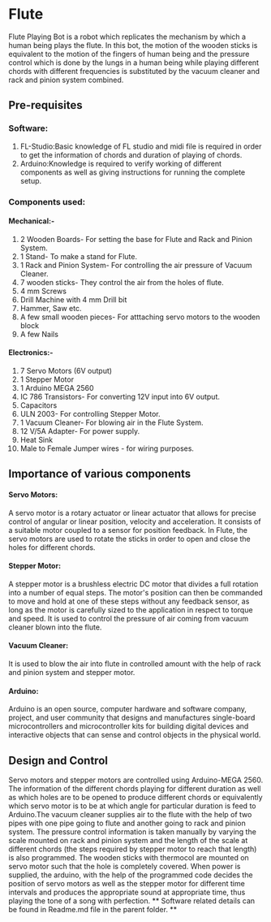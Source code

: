 # Flute
Flute Playing Bot is a robot which replicates the mechanism by which a human being plays the flute. In this bot, the motion of the wooden sticks is equivalent to the motion of the fingers of human being and the pressure control which is done by the lungs in a human being while playing different chords with different frequencies is substituted by the vacuum cleaner and rack and pinion system combined.
## Pre-requisites
### Software:
1. FL-Studio:Basic knowledge of FL studio and midi file is required in order to get the information of chords and duration of playing of chords.
2. Arduino:Knowledge is required to verify working of different components as well as giving instructions for running the complete setup.
### Components used:
#### Mechanical:-
 1. 2 Wooden Boards- For setting the base for Flute and Rack and Pinion System.
 2. 1 Stand- To make a stand for Flute.
 3. 1 Rack and Pinion System- For controlling the air pressure of Vacuum Cleaner.
 4. 7 wooden sticks- They control the air from the holes of flute.
 5. 4 mm Screws
 6. Drill Machine with 4 mm Drill bit
 7. Hammer, Saw etc.
 8. A few small wooden pieces- For atttaching servo motors to the wooden block
 9. A few Nails
#### Electronics:-
 1. 7 Servo Motors (6V output)
 2. 1 Stepper Motor
 3. 1 Arduino MEGA 2560
 4. IC 786 Transistors- For converting 12V input into 6V output.
 5. Capacitors
 6. ULN 2003- For controlling Stepper Motor.
 7. 1 Vacuum Cleaner- For blowing air in the Flute System.
 8. 12 V/5A Adapter- For power supply.
 9. Heat Sink
 10. Male to Female Jumper wires - for wiring purposes.
## Importance of various components
#### Servo Motors:
A servo motor is a rotary actuator or linear actuator that allows for precise control of angular or linear position, velocity and acceleration. It consists of a suitable motor coupled to a sensor for position feedback. In Flute, the servo motors are used to rotate the sticks in order to open and close the holes for different chords.
#### Stepper Motor:
A stepper motor is a brushless electric DC motor that divides a full rotation into a number of equal steps. The motor's position can then be commanded to move and hold at one of these steps without any feedback sensor, as long as the motor is carefully sized to the application in respect to torque and speed. It is used to control the pressure of air coming from vacuum cleaner blown into the flute.
#### Vacuum Cleaner:
It is used to blow the air into flute in controlled amount with the help of rack and pinion system and stepper motor.
#### Arduino:
Arduino is an open source, computer hardware and software company, project, and user community that designs and manufactures single-board microcontrollers and microcontroller kits for building digital devices and interactive objects that can sense and control objects in the physical world.
## Design and Control
Servo motors and stepper motors are controlled using Arduino-MEGA 2560. The information of the different chords playing for different duration as well as which holes are to be opened to produce different chords or equivalently which servo motor is to be at which angle for particular duration is feed to Arduino.The vacuum cleaner supplies air to the flute with the help of two pipes with one pipe going to flute and another going to rack and pinion system. The pressure control information is taken manually by varying the scale mounted on rack and pinion system and the length of the scale at different chords (the steps required by stepper motor to reach that length) is also programmed. The wooden sticks with thermocol are mounted on servo motor such that the hole is completely covered. When power is supplied, the arduino, with the help of the programmed code decides the position of servo motors as well as the stepper motor for different time intervals and produces the appropriate sound at appropriate time, thus playing the tone of a song with perfection. ** Software related details can be found in Readme.md file in the parent folder. **
